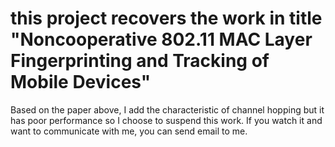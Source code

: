 # this project recovers the work in title "Noncooperative 802.11 MAC Layer Fingerprinting and Tracking of Mobile Devices"
Based on the paper above, I add the characteristic of channel hopping but it has poor performance so I choose to suspend this work. If you watch it and want to communicate with me, you can send email to me. 

